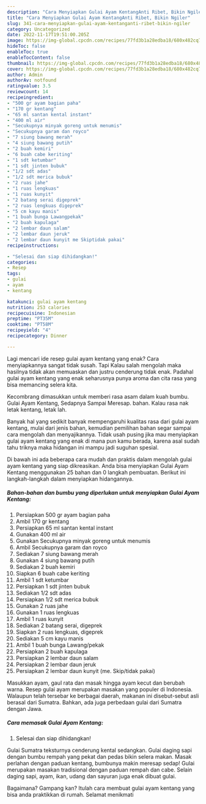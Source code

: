 ```yaml
---
description: "Cara Menyiapkan Gulai Ayam KentangAnti Ribet, Bikin Ngiler"
title: "Cara Menyiapkan Gulai Ayam KentangAnti Ribet, Bikin Ngiler"
slug: 341-cara-menyiapkan-gulai-ayam-kentanganti-ribet-bikin-ngiler
category: Uncategorized
date: 2022-11-17T19:51:00.205Z
image: https://img-global.cpcdn.com/recipes/77fd3b1a28edba18/680x482cq70/gulai-ayam-kentang-foto-resep-utama.jpg
hideToc: false
enableToc: true
enableTocContent: false
thumbnail: https://img-global.cpcdn.com/recipes/77fd3b1a28edba18/680x482cq70/gulai-ayam-kentang-foto-resep-utama.jpg
cover: https://img-global.cpcdn.com/recipes/77fd3b1a28edba18/680x482cq70/gulai-ayam-kentang-foto-resep-utama.jpg
author: Admin
authorAv: notfound
ratingvalue: 3.5
reviewcount: 14
recipeingredient:
- "500 gr ayam bagian paha"
- "170 gr kentang"
- "65 ml santan kental instant"
- "400 ml air"
- "Secukupnya minyak goreng untuk menumis"
- "Secukupnya garam dan royco"
- "7 siung bawang merah"
- "4 siung bawang putih"
- "2 buah kemiri"
- "6 buah cabe keriting"
- "1 sdt ketumbar"
- "1 sdt jinten bubuk"
- "1/2 sdt adas"
- "1/2 sdt merica bubuk"
- "2 ruas jahe"
- "1 ruas lengkuas"
- "1 ruas kunyit"
- "2 batang serai digeprek"
- "2 ruas lengkuas digeprek"
- "5 cm kayu manis"
- "1 buah bunga Lawangpekak"
- "2 buah kapulaga"
- "2 lembar daun salam"
- "2 lembar daun jeruk"
- "2 lembar daun kunyit me Skiptidak pakai"
recipeinstructions:

- "Selesai dan siap dihidangkan!"
categories:
- Resep
tags:
- gulai
- ayam
- kentang

katakunci: gulai ayam kentang 
nutrition: 253 calories
recipecuisine: Indonesian
preptime: "PT35M"
cooktime: "PT58M"
recipeyield: "4"
recipecategory: Dinner

---
```



Lagi mencari ide resep gulai ayam kentang yang enak? Cara menyiapkannya sangat tidak susah. Tapi Kalau salah mengolah maka hasilnya tidak akan memuaskan dan justru cenderung tidak enak. Padahal gulai ayam kentang yang enak seharusnya punya aroma dan cita rasa yang bisa memancing selera kita.


Kecombrang dimasukkan untuk memberi rasa asam dalam kuah bumbu. Gulai Ayam Kentang, Sedapnya Sampai Meresap. bahan. Kalau rasa nak letak kentang, letak lah.

Banyak hal yang sedikit banyak mempengaruhi kualitas rasa dari gulai ayam kentang, mulai dari jenis bahan, kemudian pemilihan bahan segar sampai cara mengolah dan menyajikannya. Tidak usah pusing jika mau menyiapkan gulai ayam kentang yang enak di mana pun kamu berada, karena asal sudah tahu triknya maka hidangan ini mampu jadi suguhan spesial.


Di bawah ini ada beberapa cara mudah dan praktis dalam mengolah gulai ayam kentang yang siap dikreasikan. Anda bisa menyiapkan Gulai Ayam Kentang menggunakan 25 bahan dan 0 langkah pembuatan. Berikut ini langkah-langkah dalam menyiapkan hidangannya.

<!--inarticleads1-->

##### Bahan-bahan dan bumbu yang diperlukan untuk menyiapkan Gulai Ayam Kentang:

1. Persiapkan 500 gr ayam bagian paha
1. Ambil 170 gr kentang
1. Persiapkan 65 ml santan kental instant
1. Gunakan 400 ml air
1. Gunakan Secukupnya minyak goreng untuk menumis
1. Ambil Secukupnya garam dan royco
1. Sediakan 7 siung bawang merah
1. Gunakan 4 siung bawang putih
1. Sediakan 2 buah kemiri
1. Siapkan 6 buah cabe keriting
1. Ambil 1 sdt ketumbar
1. Persiapkan 1 sdt jinten bubuk
1. Sediakan 1/2 sdt adas
1. Persiapkan 1/2 sdt merica bubuk
1. Gunakan 2 ruas jahe
1. Gunakan 1 ruas lengkuas
1. Ambil 1 ruas kunyit
1. Sediakan 2 batang serai, digeprek
1. Siapkan 2 ruas lengkuas, digeprek
1. Sediakan 5 cm kayu manis
1. Ambil 1 buah bunga Lawang/pekak
1. Persiapkan 2 buah kapulaga
1. Persiapkan 2 lembar daun salam
1. Persiapkan 2 lembar daun jeruk
1. Persiapkan 2 lembar daun kunyit (me. Skip/tidak pakai)


Masukkan ayam, gaul rata dan masak hingga ayam kecut dan berubah warna. Resep gulai ayam merupakan masakan yang populer di Indonesia. Walaupun telah tersebar ke berbagai daerah, makanan ini disebut-sebut asli berasal dari Sumatra. Bahkan, ada juga perbedaan gulai dari Sumatra dengan Jawa. 

<!--inarticleads2-->

##### Cara memasak Gulai Ayam Kentang:


1. Selesai dan siap dihidangkan!

Gulai Sumatra teksturnya cenderung kental sedangkan. Gulai daging sapi dengan bumbu rempah yang pekat dan pedas bikin selera makan. Masak perlahan dengan paduan kentang, bumbunya makin meresap sedap! Gulai merupakan masakan tradisional dengan paduan rempah dan cabe. Selain daging sapi, ayam, ikan, udang dan sayuran juga enak dibuat gulai. 

Bagaimana? Gampang kan? Itulah cara membuat gulai ayam kentang yang bisa anda praktikkan di rumah. Selamat menikmati
